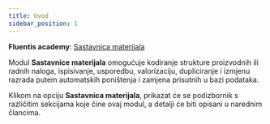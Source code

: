 ```yaml
---
title: Uvod
sidebar_position: 1
---
```


**Fluentis academy**: [Sastavnica materijala](/docs/erp-home/registers/production/bill-of-materials/academy-bom) 

Modul **Sastavnice materijala** omogućuje kodiranje strukture proizvodnih ili radnih naloga, ispisivanje, usporedbu, valorizaciju, dupliciranje i izmjenu razrada putem automatskih poništenja i zamjena prisutnih u bazi podataka.

Klikom na opciju **Sastavnica materijala**, prikazat će se podizbornik s različitim sekcijama koje čine ovaj modul, a detalji će biti opisani u narednim člancima.